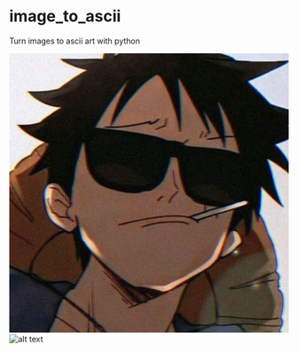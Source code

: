 # image_to_ascii
Turn images to ascii art with python

![alt text](Luffi.jpg)
![alt text](ascii_example.jpg)